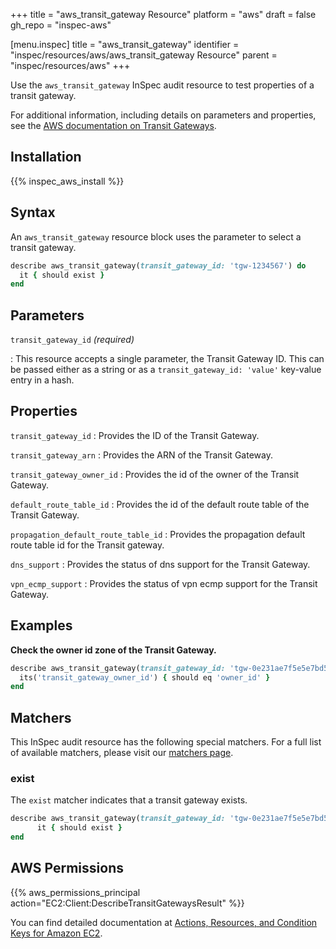 +++
title = "aws_transit_gateway Resource"
platform = "aws"
draft = false
gh_repo = "inspec-aws"

[menu.inspec]
title = "aws_transit_gateway"
identifier = "inspec/resources/aws/aws_transit_gateway Resource"
parent = "inspec/resources/aws"
+++

Use the `aws_transit_gateway` InSpec audit resource to test properties of a transit gateway.

For additional information, including details on parameters and properties, see the [AWS documentation on Transit Gateways](https://docs.aws.amazon.com/vpc/latest/tgw/).

## Installation

{{% inspec_aws_install %}}

## Syntax

An `aws_transit_gateway` resource block uses the parameter to select a transit gateway.

```ruby
describe aws_transit_gateway(transit_gateway_id: 'tgw-1234567') do
  it { should exist }
end
```

## Parameters

`transit_gateway_id` _(required)_

: This resource accepts a single parameter, the Transit Gateway ID.
  This can be passed either as a string or as a `transit_gateway_id: 'value'` key-value entry in a hash.

## Properties

`transit_gateway_id`
: Provides the ID of the Transit Gateway.

`transit_gateway_arn`
: Provides the ARN of the Transit Gateway.

`transit_gateway_owner_id`
: Provides the id of the owner of the Transit Gateway.

`default_route_table_id`
: Provides the id of the default route table of the Transit Gateway.

`propagation_default_route_table_id`
: Provides the propagation default route table id for the Transit gateway.

`dns_support`
: Provides the status of dns support for the Transit Gateway.

`vpn_ecmp_support`
: Provides the status of vpn ecmp support for the Transit Gateway.

## Examples

**Check the owner id zone of the Transit Gateway.**

```ruby
describe aws_transit_gateway(transit_gateway_id: 'tgw-0e231ae7f5e5e7bd5') do
  its('transit_gateway_owner_id') { should eq 'owner_id' }
end
```

## Matchers

This InSpec audit resource has the following special matchers. For a full list of available matchers, please visit our [matchers page](https://www.inspec.io/docs/reference/matchers/).

### exist

The `exist` matcher indicates that a transit gateway exists.

```ruby
describe aws_transit_gateway(transit_gateway_id: 'tgw-0e231ae7f5e5e7bd5') do
      it { should exist }
end
```

## AWS Permissions

{{% aws_permissions_principal action="EC2:Client:DescribeTransitGatewaysResult" %}}

You can find detailed documentation at [Actions, Resources, and Condition Keys for Amazon EC2](https://docs.aws.amazon.com/IAM/latest/UserGuide/list_amazonec2.html).
